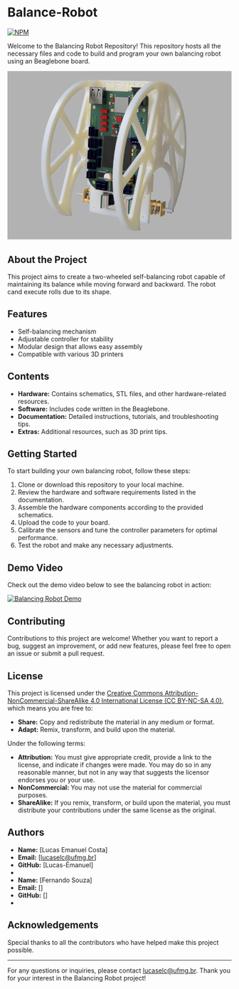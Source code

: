 # Balance-Robot
[![NPM](https://img.shields.io/badge/CC-BY--NC--SA%204.0%20DEED-red)](https://creativecommons.org/licenses/by-nc-sa/4.0/)

Welcome to the Balancing Robot Repository! This repository hosts all the necessary files and code to build and program your own balancing robot using an Beaglebone board.

![Balancing Robot](https://github.com/Lucas-Emanuel/Balance-Robot/blob/0cbf950f196b874f70f97fa5c6c658942f8c80c6/Images/Balancing%20robot%20complete.png)

## About the Project
This project aims to create a two-wheeled self-balancing robot capable of maintaining its balance while moving forward and backward. The robot cand execute rolls due to its shape.

## Features
- Self-balancing mechanism
- Adjustable controller for stability
- Modular design that allows easy assembly
- Compatible with various 3D printers

## Contents
- **Hardware:** Contains schematics, STL files, and other hardware-related resources.
- **Software:** Includes code written in the Beaglebone.
- **Documentation:** Detailed instructions, tutorials, and troubleshooting tips.
- **Extras:** Additional resources, such as 3D print tips.

## Getting Started
To start building your own balancing robot, follow these steps:
1. Clone or download this repository to your local machine.
2. Review the hardware and software requirements listed in the documentation.
3. Assemble the hardware components according to the provided schematics.
4. Upload the code to your board.
5. Calibrate the sensors and tune the controller parameters for optimal performance.
6. Test the robot and make any necessary adjustments.

## Demo Video
Check out the demo video below to see the balancing robot in action:

[![Balancing Robot Demo](https://img.youtube.com/vi/ppw_peSlonA/0.jpg)](https://youtu.be/ppw_peSlonA)

## Contributing
Contributions to this project are welcome! Whether you want to report a bug, suggest an improvement, or add new features, please feel free to open an issue or submit a pull request.

## License
This project is licensed under the [Creative Commons Attribution-NonCommercial-ShareAlike 4.0 International License (CC BY-NC-SA 4.0)](LICENSE), which means you are free to:

- **Share:** Copy and redistribute the material in any medium or format.
- **Adapt:** Remix, transform, and build upon the material.

Under the following terms:
- **Attribution:** You must give appropriate credit, provide a link to the license, and indicate if changes were made. You may do so in any reasonable manner, but not in any way that suggests the licensor endorses you or your use.
- **NonCommercial:** You may not use the material for commercial purposes.
- **ShareAlike:** If you remix, transform, or build upon the material, you must distribute your contributions under the same license as the original.

## Authors
- **Name:** [Lucas Emanuel Costa]
- **Email:** [lucaselc@ufmg.br]
- **GitHub:** [Lucas-Emanuel]
-
- **Name:** [Fernando Souza]
- **Email:** []
- **GitHub:** []
- 
## Acknowledgements
Special thanks to all the contributors who have helped make this project possible.

---

For any questions or inquiries, please contact [lucaselc@ufmg.br](mailto:lucaselc@ufmg.br). Thank you for your interest in the Balancing Robot project!
